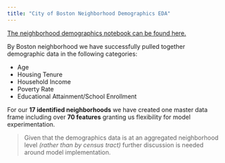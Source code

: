 ```yaml
---
title: "City of Boston Neighborhood Demographics EDA"
---
```


[The neighborhood demographics notebook can be found here.](https://github.com/sedelmeyer/predicting-crime/blob/master/notebooks/015_EDA_neighborhood_demographics.ipynb)

By Boston neighborhood we have successfully pulled together demographic data in the following categories:
- Age 
- Housing Tenure
- Household Income
- Poverty Rate
- Educational Attainment/School Enrollment

For our **17 identified neighborhoods** we have created one master data frame including over **70 features** granting us flexibility for model experimentation. 

> Given that the demographics data is at an aggregated neighborhood level *(rather than by census tract)* further discussion is needed around model implementation.  
